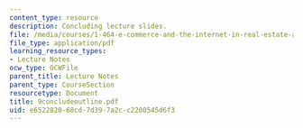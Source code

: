 ```yaml
---
content_type: resource
description: Concluding lecture slides.
file: /media/courses/1-464-e-commerce-and-the-internet-in-real-estate-and-construction-spring-2004/e652282068cd7d397a2cc2200545d6f3_9concludeoutline.pdf
file_type: application/pdf
learning_resource_types:
- Lecture Notes
ocw_type: OCWFile
parent_title: Lecture Notes
parent_type: CourseSection
resourcetype: Document
title: 9concludeoutline.pdf
uid: e6522820-68cd-7d39-7a2c-c2200545d6f3
---
```

